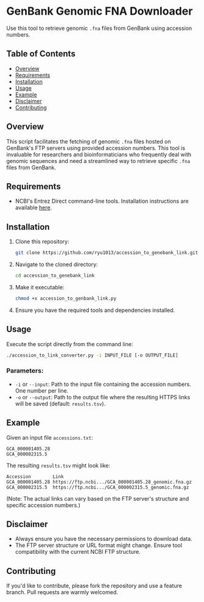 # GenBank Genomic FNA Downloader

Use this tool to retrieve genomic `.fna` files from GenBank using accession numbers.

## Table of Contents
- [Overview](#overview)
- [Requirements](#requirements)
- [Installation](#installation)
- [Usage](#usage)
- [Example](#example)
- [Disclaimer](#disclaimer)
- [Contributing](#contributing)

## Overview

This script facilitates the fetching of genomic `.fna` files hosted on GenBank's FTP servers using provided accession numbers. This tool is invaluable for researchers and bioinformaticians who frequently deal with genomic sequences and need a streamlined way to retrieve specific `.fna` files from GenBank.

## Requirements

- NCBI's Entrez Direct command-line tools. Installation instructions are available [here](https://www.ncbi.nlm.nih.gov/books/NBK179288/).

## Installation

1. Clone this repository:
   ```sh
   git clone https://github.com/ryu1013/accession_to_genebank_link.git
   ```

2. Navigate to the cloned directory:
   ```sh
   cd accession_to_genebank_link
   ```

3. Make it executable:
   ```sh
   chmod +x accession_to_genbank_link.py
   ```

3. Ensure you have the required tools and dependencies installed.

## Usage

Execute the script directly from the command line:

```sh
./accession_to_link_converter.py -i INPUT_FILE [-o OUTPUT_FILE]
```

### Parameters:

- `-i` or `--input`: Path to the input file containing the accession numbers. One number per line.
- `-o` or `--output`: Path to the output file where the resulting HTTPS links will be saved (default: `results.tsv`).

## Example

Given an input file `accessions.txt`:

```
GCA_000001405.28
GCA_000002315.5
```

The resulting `results.tsv` might look like:

```
Accession        Link
GCA_000001405.28 https://ftp.ncbi.../GCA_000001405.28_genomic.fna.gz
GCA_000002315.5  https://ftp.ncbi.../GCA_000002315.5_genomic.fna.gz
```

(Note: The actual links can vary based on the FTP server's structure and specific accession numbers.)

## Disclaimer

- Always ensure you have the necessary permissions to download data.
- The FTP server structure or URL format might change. Ensure tool compatibility with the current NCBI FTP structure.

## Contributing

If you'd like to contribute, please fork the repository and use a feature branch. Pull requests are warmly welcomed.
